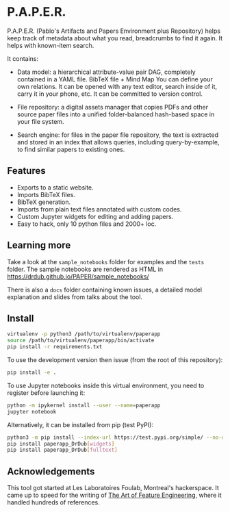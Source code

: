 # P.A.P.E.R.

P.A.P.E.R. (Pablo's Artifacts and Papers Environment plus Repository)
helps keep track of metadata about what you read, breadcrumbs to find
it again. It helps with known-item search.

It contains:

* Data model: a hierarchical attribute-value pair DAG, completely
  contained in a YAML file.  BibTeX file + Mind Map You can define
  your own relations. It can be opened with any text editor, search
  inside of it, carry it in your phone, etc. It can be committed to
  version control.

* File repository: a digital assets manager that copies PDFs and
  other source paper files into a unified folder-balanced hash-based
  space in your file system.
  
* Search engine: for files in the paper file repository, the text is
  extracted and stored in an index that allows queries, including
  query-by-example, to find similar papers to existing ones.
  


## Features

* Exports to a static website.
* Imports BibTeX files.
* BibTeX generation.
* Imports from plain text files annotated with custom codes.
* Custom Jupyter widgets for editing and adding papers.
* Easy to hack, only 10 python files and 2000+ loc.



## Learning more

Take a look at the ``sample_notebooks`` folder for examples and the
``tests`` folder. The sample notebooks are rendered as HTML in https://drdub.github.io/PAPER/sample_notebooks/

There is also a ``docs`` folder containing known issues, a detailed model explanation and slides from talks about the tool.



## Install

```bash
virtualenv -p python3 /path/to/virtualenv/paperapp
source /path/to/virtualenv/paperapp/bin/activate
pip install -r requirements.txt
```

To use the development version then issue (from the root of this repository):

```bash
pip install -e .
```

To use Jupyter notebooks inside this virtual environment, you need to register before launching it:

```bash
python -m ipykernel install --user --name=paperapp
jupyter notebook
```

Alternatively, it can be installed from pip (test PyPI):

```bash
python3 -m pip install --index-url https://test.pypi.org/simple/ --no-deps paperapp_DrDub
pip install paperapp_DrDub[widgets]
pip install paperapp_DrDub[fulltext]
```


## Acknowledgements

This tool got started at Les Laboratoires Foulab, Montreal's
hackerspace. It came up to speed for the writing of [The Art of
Feature Engineering](http://artoffeatureengineering.com/), where it
handled hundreds of references.
